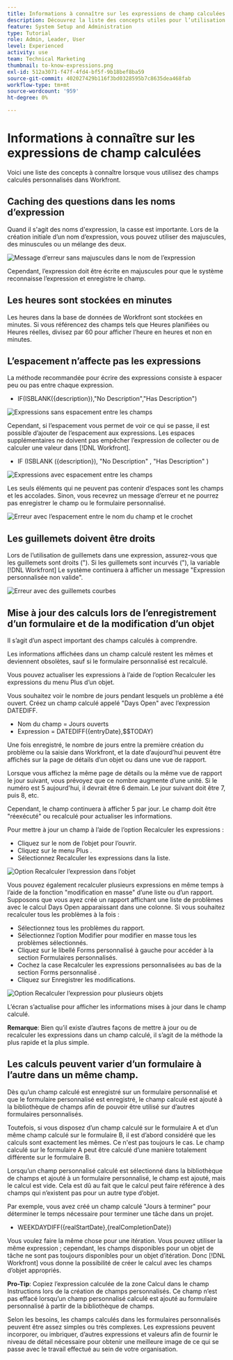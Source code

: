 ```yaml
---
title: Informations à connaître sur les expressions de champ calculées
description: Découvrez la liste des concepts utiles pour l’utilisation de champs calculés personnalisés dans [!DNL Workfront].
feature: System Setup and Administration
type: Tutorial
role: Admin, Leader, User
level: Experienced
activity: use
team: Technical Marketing
thumbnail: to-know-expressions.png
exl-id: 512a3071-f47f-4fd4-bf5f-9b18bef8ba59
source-git-commit: 402027429b116f3bd0328595b7c8635dea468fab
workflow-type: tm+mt
source-wordcount: '959'
ht-degree: 0%

---
```


# Informations à connaître sur les expressions de champ calculées

Voici une liste des concepts à connaître lorsque vous utilisez des champs calculés personnalisés dans Workfront.

## Caching des questions dans les noms d’expression

Quand il s&#39;agit des noms d&#39;expression, la casse est importante. Lors de la création initiale d’un nom d’expression, vous pouvez utiliser des majuscules, des minuscules ou un mélange des deux.

![Message d’erreur sans majuscules dans le nom de l’expression](assets/ttk-casingmatters01.png)

Cependant, l’expression doit être écrite en majuscules pour que le système reconnaisse l’expression et enregistre le champ.



## Les heures sont stockées en minutes

Les heures dans la base de données de Workfront sont stockées en minutes. Si vous référencez des champs tels que Heures planifiées ou Heures réelles, divisez par 60 pour afficher l’heure en heures et non en minutes.

## L’espacement n’affecte pas les expressions

La méthode recommandée pour écrire des expressions consiste à espacer peu ou pas entre chaque expression.

* IF(ISBLANK({description}),&quot;No Description&quot;,&quot;Has Description&quot;)

![Expressions sans espacement entre les champs](assets/spacing01.png)

Cependant, si l’espacement vous permet de voir ce qui se passe, il est possible d’ajouter de l’espacement aux expressions. Les espaces supplémentaires ne doivent pas empêcher l’expression de collecter ou de calculer une valeur dans [!DNL Workfront].

* IF (ISBLANK ({description}), &quot;No Description&quot; , &quot;Has Description&quot; )

![Expressions avec espacement entre les champs](assets/spacing02.png)

Les seuls éléments qui ne peuvent pas contenir d’espaces sont les champs et les accolades. Sinon, vous recevrez un message d’erreur et ne pourrez pas enregistrer le champ ou le formulaire personnalisé.

![Erreur avec l’espacement entre le nom du champ et le crochet](assets/spacing03.png)

## Les guillemets doivent être droits

Lors de l’utilisation de guillemets dans une expression, assurez-vous que les guillemets sont droits (&quot;). Si les guillemets sont incurvés (&quot;), la variable [!DNL Workfront] Le système continuera à afficher un message &quot;Expression personnalisée non valide&quot;.

![Erreur avec des guillemets courbes](assets/curvedquotes01.png)

## Mise à jour des calculs lors de l’enregistrement d’un formulaire et de la modification d’un objet

Il s’agit d’un aspect important des champs calculés à comprendre.

Les informations affichées dans un champ calculé restent les mêmes et deviennent obsolètes, sauf si le formulaire personnalisé est recalculé.

Vous pouvez actualiser les expressions à l’aide de l’option Recalculer les expressions du menu Plus d’un objet.

Vous souhaitez voir le nombre de jours pendant lesquels un problème a été ouvert. Créez un champ calculé appelé &quot;Days Open&quot; avec l’expression DATEDIFF.

* Nom du champ = Jours ouverts
* Expression = DATEDIFF({entryDate},$$TODAY)

Une fois enregistré, le nombre de jours entre la première création du problème ou la saisie dans Workfront, et la date d’aujourd’hui peuvent être affichés sur la page de détails d’un objet ou dans une vue de rapport.

Lorsque vous affichez la même page de détails ou la même vue de rapport le jour suivant, vous prévoyez que ce nombre augmente d’une unité. Si le numéro est 5 aujourd&#39;hui, il devrait être 6 demain. Le jour suivant doit être 7, puis 8, etc.

Cependant, le champ continuera à afficher 5 par jour. Le champ doit être &quot;réexécuté&quot; ou recalculé pour actualiser les informations.

Pour mettre à jour un champ à l’aide de l’option Recalculer les expressions :

* Cliquez sur le nom de l’objet pour l’ouvrir.
* Cliquez sur le menu Plus .
* Sélectionnez Recalculer les expressions dans la liste.

![Option Recalculer l’expression dans l’objet](assets/recalculate01.png)

Vous pouvez également recalculer plusieurs expressions en même temps à l’aide de la fonction &quot;modification en masse&quot; d’une liste ou d’un rapport. Supposons que vous ayez créé un rapport affichant une liste de problèmes avec le calcul Days Open apparaissant dans une colonne. Si vous souhaitez recalculer tous les problèmes à la fois :

* Sélectionnez tous les problèmes du rapport.
* Sélectionnez l’option Modifier pour modifier en masse tous les problèmes sélectionnés.
* Cliquez sur le libellé Forms personnalisé à gauche pour accéder à la section Formulaires personnalisés.
* Cochez la case Recalculer les expressions personnalisées au bas de la section Forms personnalisé .
* Cliquez sur Enregistrer les modifications.

![Option Recalculer l’expression pour plusieurs objets](assets/recalculate02.png)

L’écran s’actualise pour afficher les informations mises à jour dans le champ calculé.

**Remarque**: Bien qu’il existe d’autres façons de mettre à jour ou de recalculer les expressions dans un champ calculé, il s’agit de la méthode la plus rapide et la plus simple.

## Les calculs peuvent varier d’un formulaire à l’autre dans un même champ.

Dès qu’un champ calculé est enregistré sur un formulaire personnalisé et que le formulaire personnalisé est enregistré, le champ calculé est ajouté à la bibliothèque de champs afin de pouvoir être utilisé sur d’autres formulaires personnalisés.

Toutefois, si vous disposez d’un champ calculé sur le formulaire A et d’un même champ calculé sur le formulaire B, il est d’abord considéré que les calculs sont exactement les mêmes. Ce n&#39;est pas toujours le cas. Le champ calculé sur le formulaire A peut être calculé d’une manière totalement différente sur le formulaire B.

Lorsqu’un champ personnalisé calculé est sélectionné dans la bibliothèque de champs et ajouté à un formulaire personnalisé, le champ est ajouté, mais le calcul est vide. Cela est dû au fait que le calcul peut faire référence à des champs qui n’existent pas pour un autre type d’objet.

Par exemple, vous avez créé un champ calculé &quot;Jours à terminer&quot; pour déterminer le temps nécessaire pour terminer une tâche dans un projet.

* WEEKDAYDIFF({realStartDate},{realCompletionDate})

Vous voulez faire la même chose pour une itération. Vous pouvez utiliser la même expression ; cependant, les champs disponibles pour un objet de tâche ne sont pas toujours disponibles pour un objet d’itération. Donc [!DNL Workfront] vous donne la possibilité de créer le calcul avec les champs d’objet appropriés.

**Pro-Tip**: Copiez l’expression calculée de la zone Calcul dans le champ Instructions lors de la création de champs personnalisés. Ce champ n’est pas effacé lorsqu’un champ personnalisé calculé est ajouté au formulaire personnalisé à partir de la bibliothèque de champs.

Selon les besoins, les champs calculés dans les formulaires personnalisés peuvent être assez simples ou très complexes. Les expressions peuvent incorporer, ou imbriquer, d’autres expressions et valeurs afin de fournir le niveau de détail nécessaire pour obtenir une meilleure image de ce qui se passe avec le travail effectué au sein de votre organisation.

<!--Depending on the need, calculated fields in custom forms can be quite simple or very complex. Expressions can embed, or nest, other expressions and values to provide the level of detail needed to get a better picture of what is going on with the work being done at your organization. 

Most of the examples and exercises in this course have been relatively simple to provide a base understanding of the expressions most commonly used and how to build those expressions in a custom calculated field. 

Now you’re ready to start building your own calculated custom fields.-->
